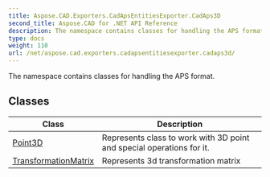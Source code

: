```yaml
---
title: Aspose.CAD.Exporters.CadApsEntitiesExporter.CadAps3D
second_title: Aspose.CAD for .NET API Reference
description: The namespace contains classes for handling the APS format
type: docs
weight: 110
url: /net/aspose.cad.exporters.cadapsentitiesexporter.cadaps3d/
---
```

The namespace contains classes for handling the APS format.

## Classes

| Class | Description |
| --- | --- |
| [Point3D](./point3d/) | Represents class to work with 3D point and special operations for it. |
| [TransformationMatrix](./transformationmatrix/) | Represents 3d transformation matrix |



